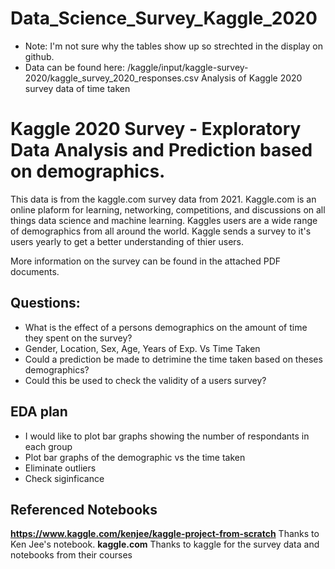 # Data_Science_Survey_Kaggle_2020
- Note: I'm not sure why the tables show up so strechted in the display on github. 
- Data can be found here: /kaggle/input/kaggle-survey-2020/kaggle_survey_2020_responses.csv
Analysis of Kaggle 2020 survey data of time taken 
# Kaggle 2020 Survey - Exploratory Data Analysis and Prediction based on demographics.

This data is from the kaggle.com survey data from 2021. Kaggle.com is an online plaform for learning, networking, competitions, and discussions on all things data science and machine learning. Kaggles users are a wide range of demographics from all around the world. Kaggle sends a survey to it's users yearly to get a better understanding of thier users. 

More information on the survey can be found in the attached PDF documents. 

## Questions: ##
- What is the effect of a persons demographics on the amount of time they spent on the survey?
- Gender, Location, Sex, Age, Years of Exp. Vs Time Taken
- Could a prediction be made to detrimine the time taken based on theses demographics?
- Could this be used to check the validity of a users survey? 

## EDA plan
- I would like to plot bar graphs showing the number of respondants in each group
- Plot bar graphs of the demographic vs the time taken
- Eliminate outliers
- Check siginficance

## Referenced Notebooks
**https://www.kaggle.com/kenjee/kaggle-project-from-scratch** Thanks to Ken Jee's notebook. 
**kaggle.com** Thanks to kaggle for the survey data and notebooks from their courses
